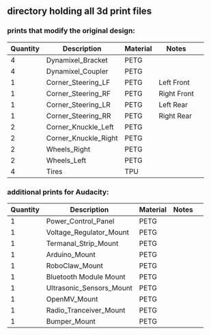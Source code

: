## directory holding all 3d print files 

### prints that modify the original design:

| Quantity | Description | Material | Notes |  |
| --- | --- | --- | --- | --- |
| 4 | Dynamixel_Bracket | PETG |||
| 4 | Dynamixel_Coupler | PETG |||
| 1 | Corner_Steering_LF | PETG | Left Front ||
| 1 | Corner_Steering_RF | PETG | Right Front ||
| 1 | Corner_Steering_LR | PETG | Left Rear ||
| 1 | Corner_Steering_RR | PETG | Right Rear ||
| 2 | Corner_Knuckle_Left | PETG |||
| 2 | Corner_Knuckle_Right | PETG |||
| 2 | Wheels_Right | PETG |||
| 2 | Wheels_Left | PETG |||
| 4 | Tires | TPU |||


### additional prints for Audacity:
| Quantity | Description | Material | Notes |  |
| --- | --- | --- | --- | --- |
| 1 | Power_Control_Panel | PETG |||
| 1 | Voltage_Regulator_Mount | PETG |||
| 1 | Termanal_Strip_Mount | PETG |||
| 1 | Arduino_Mount | PETG |||
| 1 | RoboClaw_Mount | PETG |||
| 1 | Bluetooth Module Mount | PETG |||
| 1 | Ultrasonic_Sensors_Mount | PETG |||
| 1 | OpenMV_Mount | PETG |||
| 1 | Radio_Tranceiver_Mount | PETG |||
| 1 | Bumper_Mount | PETG |||
